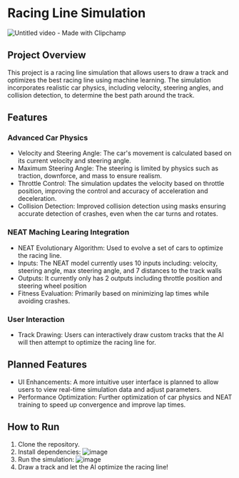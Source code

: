 # Racing Line Simulation

![Untitled video - Made with Clipchamp](https://github.com/user-attachments/assets/ede30565-4b20-4fa8-9a8c-11a0ea0f2908)

## Project Overview
This project is a racing line simulation that allows users to draw a track and optimizes the best racing line using machine learning. The simulation incorporates realistic car physics, including velocity, steering angles, and collision detection, to determine the best path around the track.

## Features

### Advanced Car Physics
* Velocity and Steering Angle: The car's movement is calculated based on its current velocity and steering angle.
* Maximum Steering Angle: The steering is limited by physics such as traction, downforce, and mass to ensure realism.
* Throttle Control: The simulation updates the velocity based on throttle position, improving the control and accuracy of acceleration and deceleration.
* Collision Detection: Improved collision detection using masks ensuring accurate detection of crashes, even when the car turns and rotates.

### NEAT Maching Learing Integration
* NEAT Evolutionary Algorithm: Used to evolve a set of cars to optimize the racing line.
* Inputs: The NEAT model currently uses 10 inputs including: velocity, steering angle, max steering angle, and 7 distances to the track walls
* Outputs: It currently only has 2 outputs including throttle position and steering wheel position
* Fitness Evaluation: Primarily based on minimizing lap times while avoiding crashes.

### User Interaction
* Track Drawing: Users can interactively draw custom tracks that the AI will then attempt to optimize the racing line for.

## Planned Features
* UI Enhancements: A more intuitive user interface is planned to allow users to view real-time simulation data and adjust parameters.
* Performance Optimization: Further optimization of car physics and NEAT training to speed up convergence and improve lap times.

## How to Run
1. Clone the repository.
2. Install dependencies:
![image](https://github.com/user-attachments/assets/b1a37e0b-4619-4b8e-8c83-3cdbeba520c6)
3. Run the simulation:
![image](https://github.com/user-attachments/assets/0e81b8fb-419b-4bf9-9bab-e7bd30d170bb)
4. Draw a track and let the AI optimize the racing line!
